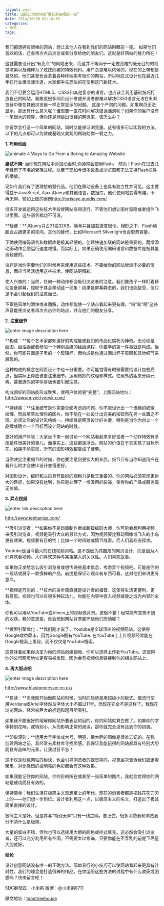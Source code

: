 ```yaml
---
layout: post
title: 四招让你的网站“重获新生眼前一亮”
date: 2014/10/20 02:14:10
categories: 
- 技术
tags: 
---
```


我们都想拥有很棒的网站，想让其他人在看到我们的网站时眼前一亮。 如果他们喜欢的话，还会再次点击浏览或者分享给他的朋友们。这就是好网站的魅力所在！

这就需要设计出“有亮点”的网站出来，而这并不等同于一定要亮瞎的毫无目的的视觉渲染以及纯粹为了炫技而编的特效代码。用户总是难以伺候的，现在的上帝都是易怒的，他们甚至也会拿着各种终端来考验你的网站，所以响应式设计也在最近几年在行业里津津乐道，大家都争先恐后的在使用这门新技术。

我们不但要会运用HTML5，CSS3和其他复杂的语言，也应该会利用基础技巧打造自己的网站。我敢说很多网页设计者或开发者都难以解决CSS3语言无法在IE浏览器中像在其他浏览器一样正常显示的问题。 这是个严肃的问题。如果网页无法显示，那还有什么意义呢？谁想要一直花时间解决错误漏洞呢？如果你的客户没有一笔很大的预算，但你还是想做出很棒的网页来，该怎么办？

你要学会打造一个简单的网站，同时又能保证浏览量。这有很多可以实现的方法。以下的几点都可以为建成基础又美观的网站助你一臂之力。

**1. 巧用动画**

![animate 4 Ways to Go From a Boring to Amazing Website][1]

**屡试不爽:** 当你想在网站中添加动画时,你通常会使用flash。 然而！Flash在过去几年经历了不堪的衰落过程。以至于现如今很多设备或浏览器都无法支持Flash插件的播放。

现如今我们有了更理想的替代品。他们在移动设备上也具有独立性并可见。这主要得益于JavaScript, Ajax,jQuery和其他语言，数据库。他们使网站变得有趣，不再无聊。譬如上图的案例<http://toriseye.quodis.com/>

很多开发者运用这些技术手段使网站变得流行。不管他们想让图片渐隐或者组件飞过页面，这些语言都功不可没。

**轻便：**JQuery只占31或32KB。简单并且加载速度很快。相形之下，Flash动画会占据更多的空间。其他的替代，比如Microsoft Silverlight也会更费容量。

正确使用编码语言和数据库是极其轻便的。创建快速加载的网站是重要的，而增添动画动作会使运行速度减慢。而实际上，如果正确使用编码语言和数据库是极其低调轻便的。

诀窍是当你需要他们的时候再来使用这些技术。不要给你的网站增添不必要的信息，而应当灵活运用这些技术，使网站更精彩。

使人兴奋的：当然，任何一种动作都会吸引浏览者的注意。我们像孩子一样盯着移动设备屏幕，惊叹于其会移动这一现象！如果是屏幕静态的，我们也能接受，但只是不会引起我们的注意而已。

不管是简单的滑块或者图解，动作都能使一个站点看起来更有趣。“呜”和“啊”这些声音能使浏览者再次点击你的站点，并与他们的朋友分享。

**2. 注重细节**

![enter image description here][2]

**构成：**每个艺术家都知道好的构成能使我们的作品化腐朽为神奇。无论你是画图，画油画或者参加一个特别高级的绘画课程，你要学的第一件事就是构成。当然，你可能只画屋子里的一个玻璃杯。而构成是你通过画出杯子周围和其他细节来展现的。

这种构成的概念在网页设计中也十分重要。你可能觉得有时候需要给设计加些亮点，但实际上你应该更注重细节。运用微妙的纹理和样式。使用外边距来分隔元素。甚至连你的字体排版也要引起注意。

构成很好的网站能形成聚焦，使用户体验更“完整”。上图网站地址：<http://www.mydirtydesk.com/>

**持续感：**注重细节是你需要全面考虑的问题。你不能设计出一个很棒的细微纹理，然后草草处理你的图片。你不能在一处设计出完美的按钮而在另一处置之不理。必须让你的设计风格统一。持续性是网页设计的关键，特别是当你为创立一个品牌或确立一个目标而设计网站的时候。

更好的用户体验：大家坐下来一起讨论一个网站看起来多好或者一个动作特效有多炫是件很美好的事儿。而事实上，这些都是浮云。网站的价值在于其实现了目标所在。如果不能实现，所有的图形特效都变成了徒劳。

当你决定注重细节的时候，你也要注意到更宏大的东西。细节只有当你知道用户在看什么时才会使UI设计变得更好。

对图形设计，编码和决策具有敏锐的观察力是极其重要的。你的网站必须实现更远大的目标，如果没有达到，你只是处理了一堆没用的装饰，使得你的产品或服务毫无价值。

**3. 弄点视频**

![enter link description here][3]

<http://www.teehanlax.com/>

**吸引浏览者：**如果你不是动画制作者或超级编码大师，你可能会想利用视频来吸引浏览者。视频是吸引大众的最佳方式，因为视频要比移动图像或飞入的小鸟更有效果。视频要有目的性；比如一个时间轴或情节线索。而人们喜欢去探求。

Youtube是当今最火的在线视频网站。这不是因为其酷炫的网页设计，而是因为人们喜欢看视频。人们喜欢这种与某事某人的关联性。人们喜欢故事。

如果你正发愁怎么吸引浏览者或想传递些基本信息，考虑弄个视频吧。可能是你的一段话或展示一款很棒的产品，前提是保证让观众有东西可看。这对他们来讲更有意义。

**视频是万能的：**技术的进步简直就是设计者的福音。这使得生活更便利，更有意思。视频也可以有很多种玩法儿。你能在内容中嵌入视频或使之成为内容的主体。

你也可以用从YouTube或Vimeo上的视频做背景。这很不错！经常能有意想不到的收获。我的意思是，谁会想到网站背景能环绕他们而动呢？

**搜索引擎优化：**我们刚才说了，Youtube是全球顶尖的视频网站。这使得Google收益颇丰，因为Google拥有YouTube. 在YouTube上上传视频经常能在Google搜索上发现，而不仅仅是YouTube搜索。

这意味着如果你决定为你的网站创建视频，你可以选择上传到YouTube。这使得你的公司网页地址更容易被发现，因为会有视频信息链接到你的相关网站上。

**4. 再大胆点吧**

![enter image description here][4]

<http://www.blastprocessor.co.uk/>

**易读：**当我刚开始做网站的时候，当时的趋势是用超级小的板式。很流行使用Verdana或Arial字体然后字体大小不超过11号。而现在完全不是这样了。我现在浏览网站，经常被巨大的标题和题目所吸引。

如果我不能很好的理解你网站所要表达的目的，你的网站就算白做了。如果你的字体特别花哨，或特别小，从而影响正常的阅读，那你就完全没有达到你的初衷。

**印象深刻：**运用大号字体或大号，明亮，很大胆的图像是很难忘记的。在我创建网站之前，我经常去素材库寻找灵感。我保证我能记得的网站都具有特别大胆而且有品味的元素，让我过目不忘！

这不仅是创建网站的秘诀，也会引导浏览者的视觉导向。视觉层次告诉我们应该看哪里。对比强烈的或明亮的色彩都会有这种效果。

如果我能记住你的网站，你的目的所在或甚至一张简单的图片，我就会觉得你的网站是成功而且有效的。

保持简单：我们生活在极简主义思想至上的年代。现在的消费者都是把钱花在刀刃上的——他们想一步到位。设计者利用这一点，以极简主义的名义，打造出了极其简单直接的设计。

极简主义是好，但是其与“特别无聊”只有一线之隔。要记住，很多消费者和浏览者分不清什么是极简。

大量的留白不错，但你也可以选择用大胆的颜色或样式填充。这必然会吸引浏览者，还可以充分利用所有空间。不需要太过修饰，只要你能在不弄乱的前提下尽量大胆就好。

**结论**

设计创意网站没有唯一的正确方法。简单易行的小技巧可以使网站看起来更具有针对性。我们的理念是打造很棒的作品。在你运用这些方法的过程中有什么收获或困惑吗？快来留言吧！

SDC翻茄匠：小米粥 微博：@[小米粥8711][5]

原文地址：[teamtreehouse][6]

[1]: http://uisdc.qiniudn.com/wp-content/uploads/2013/03/animate.jpg

[2]: http://uisdc.qiniudn.com/wp-content/uploads/2013/03/detail.jpg

[3]: http://uisdc.qiniudn.com/wp-content/uploads/2013/03/video.jpg

[4]: http://uisdc.qiniudn.com/wp-content/uploads/2013/03/bold.jpg

[5]: http://weibo.com/mizhoushilv

[6]: http://blog.teamtreehouse.com/4-ways-to-go-from-a-boring-to-amazing-website
